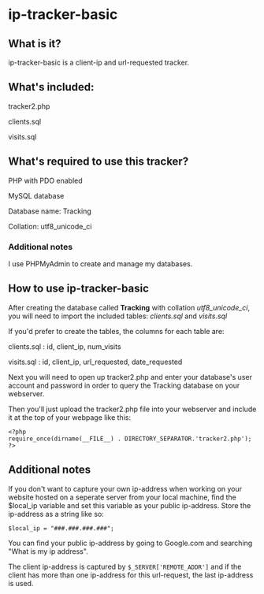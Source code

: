 # ip-tracker-basic


## What is it?


ip-tracker-basic is a client-ip and url-requested tracker.


## What's included:


tracker2.php

clients.sql

visits.sql


## What's required to use this tracker?


PHP with PDO enabled 

MySQL database

Database name: Tracking

Collation: utf8_unicode_ci


### Additional notes


I use PHPMyAdmin to create and manage my databases.


## How to use ip-tracker-basic


After creating the database called **Tracking** with collation *utf8_unicode_ci*, you will need to import the included tables: *clients.sql* and *visits.sql*


If you'd prefer to create the tables, the columns for each table are:


clients.sql : id, client_ip, num_visits

visits.sql  : id, client_ip, url_requested, date_requested


Next you will need to open up tracker2.php and enter your database's user account and password in order to query the Tracking database on your webserver.


Then you'll just upload the tracker2.php file into your webserver and include it at the top of your webpage like
this:


```
<?php
require_once(dirname(__FILE__) . DIRECTORY_SEPARATOR.'tracker2.php');
?>
```


## Additional notes


If you don't want to capture your own ip-address when working on your website hosted on a seperate server from your local machine, find the $local_ip variable and set this variable as your public ip-address. Store the ip-address as a string like
so:


```
$local_ip = "###.###.###.###";
```


You can find your public ip-address by going to Google.com and searching "What is my ip address".


The client ip-address is captured by ```$_SERVER['REMOTE_ADDR']``` and if the client has more than one ip-address for this url-request, the last ip-address is used.
